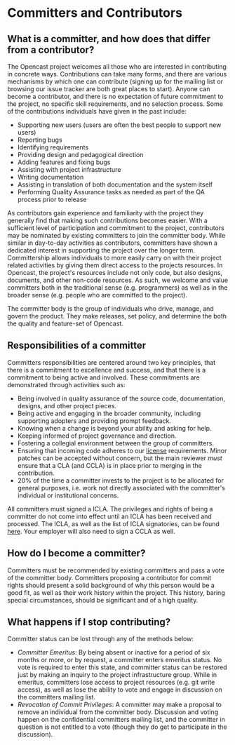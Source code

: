 Committers and Contributors
===========================

What is a committer, and how does that differ from a contributor?
-----------------------------------------------------------------
The Opencast project welcomes all those who are interested in contributing in concrete ways. Contributions can take 
many forms, and there are various mechanisms by which one can contribute (signing up for the mailing list or 
browsing our issue tracker are both great places to start). Anyone can become a contributor, and there is no 
expectation of future commitment to the project, no specific skill requirements, and no selection process. Some of the
contributions individuals have given in the past include:

* Supporting new users (users are often the best people to support new users)
* Reporting bugs
* Identifying requirements
* Providing design and pedagogical direction
* Adding features and fixing bugs
* Assisting with project infrastructure
* Writing documentation
* Assisting in translation of both documentation and the system itself
* Performing Quality Assurance tasks as needed as part of the QA process prior to release

As contributors gain experience and familiarity with the project they generally find that making such contributions 
becomes easier. With a sufficient level of participation and commitment to the project, contributors may be nominated
by existing committers to join the committer body. While similar in day-to-day activities as contributors, committers
have shown a dedicated interest in supporting the project over the longer term. Committership allows individuals to
more easily carry on with their project related activities by giving them direct access to the projects resources. In
Opencast, the project's resources include not only code, but also designs, documents, and other non-code resources. As
such, we welcome and value committers both in the traditional sense (e.g. programmers) as well as in the broader sense
(e.g. people who are committed to the project).

The committer body is the group of individuals who drive, manage, and govern the product. They make releases, set
policy, and determine the both the quality and feature-set of Opencast.

Responsibilities of a committer
-------------------------------

Committers responsibilities are centered around two key principles, that there is a commitment to excellence and
success, and that there is a commitment to being active and involved. These commitments are demonstrated through
activities such as:

* Being involved in quality assurance of the source code, documentation, designs, and other project pieces.
* Being active and engaging in the broader community, including supporting adopters and providing prompt feedback.
* Knowing when a change is beyond your ability and asking for help.
* Keeping informed of project governance and direction.
* Fostering a collegial environment between the group of committers.
* Ensuring that incoming code adheres to our [license](license.md) requirements. Minor patches can be accepted 
  without concern, but the main reviewer *must* ensure that a CLA (and CCLA) is in place prior to merging in the 
  contribution.
* 20% of the time a committer invests to the project is to be allocated for general purposes, i.e. work not directly
  associated with the committer's individual or institutional concerns.

All committers must signed a ICLA. The privileges and rights of being a committer do not come into effect until an ICLA
has been received and processed. The ICLA, as well as the list of ICLA signatories, can be found
[here](http://licensing.apereo.org/). Your employer will also need to sign a CCLA as well.

How do I become a committer?
----------------------------

Committers must be recommended by existing committers and pass a vote of the committer body. Committers proposing a
contributor for commit rights should present a solid background of why this person would be a good fit, as well as
their work history within the project. This history, baring special circumstances, should be significant and of a high
quality.

What happens if I stop contributing?
------------------------------------

Committer status can be lost through any of the methods below:

* *Committer Emeritus*: By being absent or inactive for a period of six months or more, or by request, a committer
  enters emeritus status. No vote is required to enter this state, and committer status can be restored just by 
  making an inquiry to the project infrastructure group. While in emeritus, committers lose access to project 
  resources (e.g. git write access), as well as lose the ability to vote and engage in discussion on the committers
  mailing list.
* *Revocation of Commit Privileges*: A committer may make a proposal to remove an individual from the committer body.
  Discussion and voting happen on the confidential committers mailing list, and the committer in question is not 
  entitled to a vote (though they do get to participate in the discussion).
